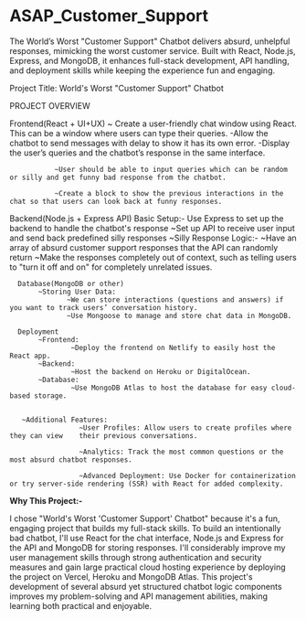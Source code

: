 # ASAP_Customer_Support
The World’s Worst "Customer Support" Chatbot delivers absurd, unhelpful responses, mimicking the worst customer service. Built with React, Node.js, Express, and MongoDB, it enhances full-stack development, API handling, and deployment skills while keeping the experience fun and engaging.

Project Title: World's Worst "Customer Support" Chatbot 
 

PROJECT OVERVIEW  

   Frontend(React + UI+UX)
              ~ Create a user-friendly chat window using React. This can be a window where users can type their queries.
 -Allow the chatbot to send messages with delay to show it has its own error.
 -Display the user’s queries and the chatbot’s response in the same interface.

               ~User should be able to input queries which can be random or silly and get funny bad response from the chatbot.

               ~Create a block to show the previous interactions in the chat so that users can look back at funny responses.


   Backend(Node.js + Express API)
    Basic Setup:-
                   Use Express to set up the backend to handle the chatbot's response
                   ~Set up API to receive user input and send back predefined silly responses
       ~Silly Response Logic:-
                   ~Have an array of absurd customer support responses that the API can randomly return
                  ~Make the responses completely out of context, such as telling users to "turn it off and on" for completely unrelated issues.



          
      Database(MongoDB or other)
           ~Storing User Data:
                  ~We can store interactions (questions and answers) if you want to track users’ conversation history.
                  ~Use Mongoose to manage and store chat data in MongoDB.

      Deployment
           ~Frontend:
                   ~Deploy the frontend on Netlify to easily host the React app.
           ~Backend:
                   ~Host the backend on Heroku or DigitalOcean.
           ~Database:
                   ~Use MongoDB Atlas to host the database for easy cloud-based storage.


       ~Additional Features:
                     ~User Profiles: Allow users to create profiles where they can view    their previous conversations.

                     ~Analytics: Track the most common questions or the most absurd chatbot responses.

                     ~Advanced Deployment: Use Docker for containerization or try server-side rendering (SSR) with React for added complexity.



**Why This Project:-**

I chose "World's Worst 'Customer Support' Chatbot" because it's a fun, engaging project that builds my full-stack skills. To build an intentionally bad chatbot, I'll use React for the chat interface, Node.js and Express for the API and MongoDB for storing responses. I'll considerably improve my user management skills through strong authentication and security measures and gain large practical cloud hosting experience by deploying the project on Vercel, Heroku and MongoDB Atlas. This project's development of several absurd yet structured chatbot logic components improves my problem-solving and API management abilities, making learning both practical and enjoyable.
